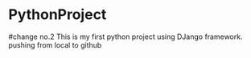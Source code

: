 # PythonProject
#change no.2
This is my first python project using DJango framework. pushing from local to github
